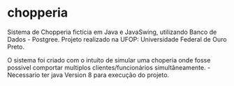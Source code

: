 # chopperia
Sistema de Chopperia fictícia em Java e JavaSwing, utilizando Banco de Dados - Postgree.
Projeto realizado na UFOP: Universidade Federal de Ouro Preto.

O sistema foi criado com o intuito de simular uma choperia onde fosse possivel comportar multiplos clientes/funcionários simultâneamente. 
-Necessario ter java Version 8 para execução do projeto.
